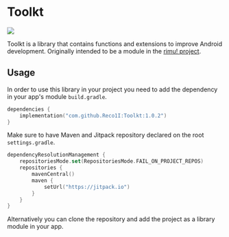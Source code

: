 # Toolkt
[![](https://jitpack.io/v/Reco1I/Toolkt.svg)](https://jitpack.io/#Reco1I/Toolkt)

Toolkt is a library that contains functions and extensions to improve Android development. Originally intended to be a module in the [rimu! project](https://github.com/Reco1I/rimu).

## Usage
In order to use this library in your project you need to add the dependency in your app's module `build.gradle`.
```kts
dependencies {
    implementation("com.github.Reco1I:Toolkt:1.0.2")
}
```

Make sure to have Maven and Jitpack repository declared on the root `settings.gradle`.
```kts
dependencyResolutionManagement {
    repositoriesMode.set(RepositoriesMode.FAIL_ON_PROJECT_REPOS)
    repositories {
        mavenCentral()
        maven {
            setUrl("https://jitpack.io")
        }
    }
}
```

Alternatively you can clone the repository and add the project as a library module in your app.
